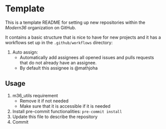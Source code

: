 # Template

This is a template README for setting up new repositories within the
*Modern36* organization on GitHub.

It contains a basic structure that is nice to have for new projects and
it has a workflows set up in the `.github/workflows` directory:

 1. Auto assign:
    - Automatically add assignees all opened issues and pulls requests
    that do not already have an assignee.
    - By default this assignee is @mathjoha


## Usage

1. m36_utils requirement
   - Remove it if not needed
   - Make sure that it is accessible if it is needed
2. Install pre-commit functionalities:
   `pre-commit install`
3. Update this file to describe the repository
4. Commit
